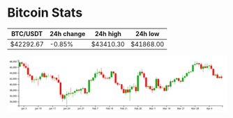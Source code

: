 # Bitcoin Stats

BTC/USDT|24h change|24h high|24h low|
|---|---|---|---|
|$42292.67|-0.85%|$43410.30|$41868.00|

<img src="./chart.svg">
